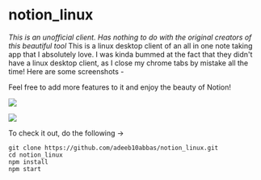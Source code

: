 
# 
# notion_linux
*This is an unofficial client. Has nothing to do with the original creators of this beautiful tool*
This is a linux desktop client of an all in one note taking app that I absolutely love. 
I was kinda bummed at the fact that they didn't have a linux desktop client, as I close my chrome tabs by mistake all the time!
Here are some screenshots -




Feel free to add more features to it and enjoy the beauty of Notion!

![](https://paper-attachments.dropbox.com/s_0D96EF7ADFBEDD54E41C75CD8C2CAD10EC62E9492D897D86693622BC3D4E515C_1588886040781_notion2.png)



![](https://paper-attachments.dropbox.com/s_0D96EF7ADFBEDD54E41C75CD8C2CAD10EC62E9492D897D86693622BC3D4E515C_1588886066218_notion1.png)


To check it out, do the following →

    git clone https://github.com/adeeb10abbas/notion_linux.git
    cd notion_linux
    npm install
    npm start
